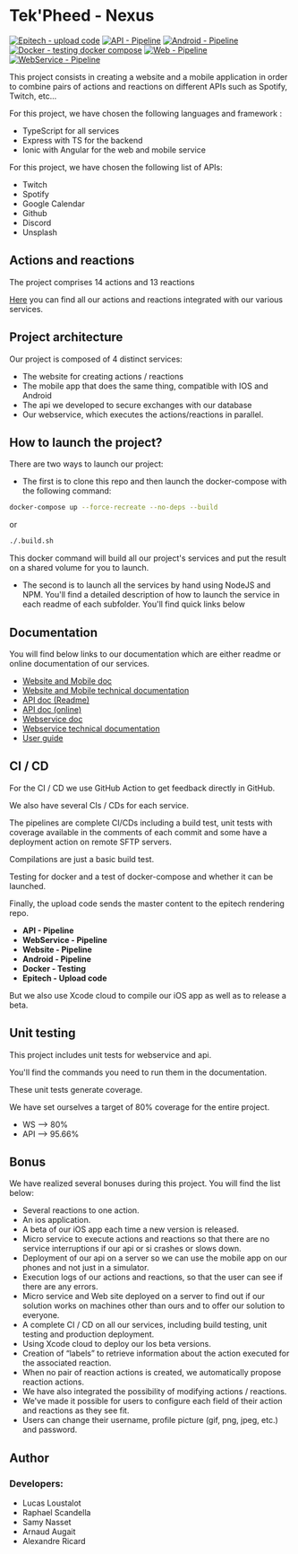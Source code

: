 # Tek'Pheed - Nexus
[![Epitech - upload code](https://github.com/Tek-Pheed/AREA/actions/workflows/area-mirror.yml/badge.svg)](https://github.com/Tek-Pheed/AREA/actions/workflows/area-mirror.yml)
[![API - Pipeline](https://github.com/Tek-Pheed/AREA/actions/workflows/area-api.yml/badge.svg)](https://github.com/Tek-Pheed/AREA/actions/workflows/area-api.yml)
[![Android - Pipeline](https://github.com/Tek-Pheed/AREA/actions/workflows/area-android.yml/badge.svg)](https://github.com/Tek-Pheed/AREA/actions/workflows/area-android.yml)
[![Docker - testing docker compose](https://github.com/Tek-Pheed/AREA/actions/workflows/area-docker.yml/badge.svg)](https://github.com/Tek-Pheed/AREA/actions/workflows/area-docker.yml)
[![Web - Pipeline](https://github.com/Tek-Pheed/AREA/actions/workflows/area-web.yml/badge.svg)](https://github.com/Tek-Pheed/AREA/actions/workflows/area-web.yml)
[![WebService - Pipeline](https://github.com/Tek-Pheed/AREA/actions/workflows/area-ws.yml/badge.svg?branch=master)](https://github.com/Tek-Pheed/AREA/actions/workflows/area-ws.yml)

This project consists in creating a website and a mobile application in order to combine pairs of actions and reactions on different APIs such as Spotify, Twitch, etc...

For this project, we have chosen the following languages and framework :

- TypeScript for all services
- Express with TS for the backend
- Ionic with Angular for the web and mobile service

For this project, we have chosen the following list of APIs:

- Twitch
- Spotify
- Google Calendar
- Github
- Discord
- Unsplash

## Actions and reactions

The project comprises 14 actions and 13 reactions

[Here](https://nexus.leafs-studio.com/about.json) you can find all our actions and reactions integrated with our various services.

## Project architecture

Our project is composed of 4 distinct services:

- The website for creating actions / reactions
- The mobile app that does the same thing, compatible with IOS and Android
- The api we developed to secure exchanges with our database
- Our webservice, which executes the actions/reactions in parallel.

## How to launch the project?

There are two ways to launch our project:

- The first is to clone this repo and then launch the docker-compose with the following command:

```bash
docker-compose up --force-recreate --no-deps --build
```

or 

```bash
./.build.sh
```

This docker command will build all our project's services and put the result on a shared volume for you to launch.

- The second is to launch all the services by hand using NodeJS and NPM. You'll find a detailed description of how to launch the service in each readme of each subfolder. You'll find quick links below

## Documentation

You will find below links to our documentation which are either readme or online documentation of our services.

- [Website and Mobile doc](https://github.com/Tek-Pheed/AREA/blob/master/area/README.md)
- [Website and Mobile technical documentation](https://github.com/Tek-Pheed/AREA/blob/master/docs/nexus_front_doc.pdf)
- [API doc (Readme)](https://github.com/Tek-Pheed/AREA/blob/master/api/README.md)
- [API doc (online)](https://api.leafs-studio.com/docs)
- [Webservice doc](https://github.com/Tek-Pheed/AREA/blob/master/ws/README.md)
- [Webservice technical documentation](https://github.com/Tek-Pheed/AREA/blob/master/docs/nexus_ws_doc.pdf)
- [User guide](https://github.com/Tek-Pheed/AREA/blob/dev/docs/Nexus%20-%20User%20Guide.pdf)

## CI / CD

For the CI / CD we use GitHub Action to get feedback directly in GitHub.

We also have several CIs / CDs for each service.

The pipelines are complete CI/CDs including a build test, unit tests with coverage available in the comments of each commit and some have a deployment action on remote SFTP servers.

Compilations are just a basic build test.

Testing for docker and a test of docker-compose and whether it can be launched.

Finally, the upload code sends the master content to the epitech rendering repo.

- **API - Pipeline**
- **WebService - Pipeline**
- **Website - Pipeline**
- **Android - Pipeline**
- **Docker - Testing**
- **Epitech - Upload code**

But we also use Xcode cloud to compile our iOS app as well as to release a beta.

## Unit testing

This project includes unit tests for webservice and api.

You'll find the commands you need to run them in the documentation.

These unit tests generate coverage.

We have set ourselves a target of 80% coverage for the entire project.

- WS --> 80%
- API --> 95.66%

## Bonus

We have realized several bonuses during this project. You will find the list below:

- Several reactions to one action.
- An ios application.
- A beta of our iOS app each time a new version is released.
- Micro service to execute actions and reactions so that there are no service interruptions if our api or si crashes or slows down.
- Deployment of our api on a server so we can use the mobile app on our phones and not just in a simulator.
- Execution logs of our actions and reactions, so that the user can see if there are any errors.
- Micro service and Web site deployed on a server to find out if our solution works on machines other than ours and to offer our solution to everyone.
- A complete CI / CD on all our services, including build testing, unit testing and production deployment.
- Using Xcode cloud to deploy our Ios beta versions.
- Creation of “labels” to retrieve information about the action executed for the associated reaction.
- When no pair of reaction actions is created, we automatically propose reaction actions.
- We have also integrated the possibility of modifying actions / reactions.
- We've made it possible for users to configure each field of their action and reactions as they see fit.
- Users can change their username, profile picture (gif, png, jpeg, etc.) and password.

## Author

### Developers: 
- Lucas Loustalot
- Raphael Scandella
- Samy Nasset
- Arnaud Augait
- Alexandre Ricard
